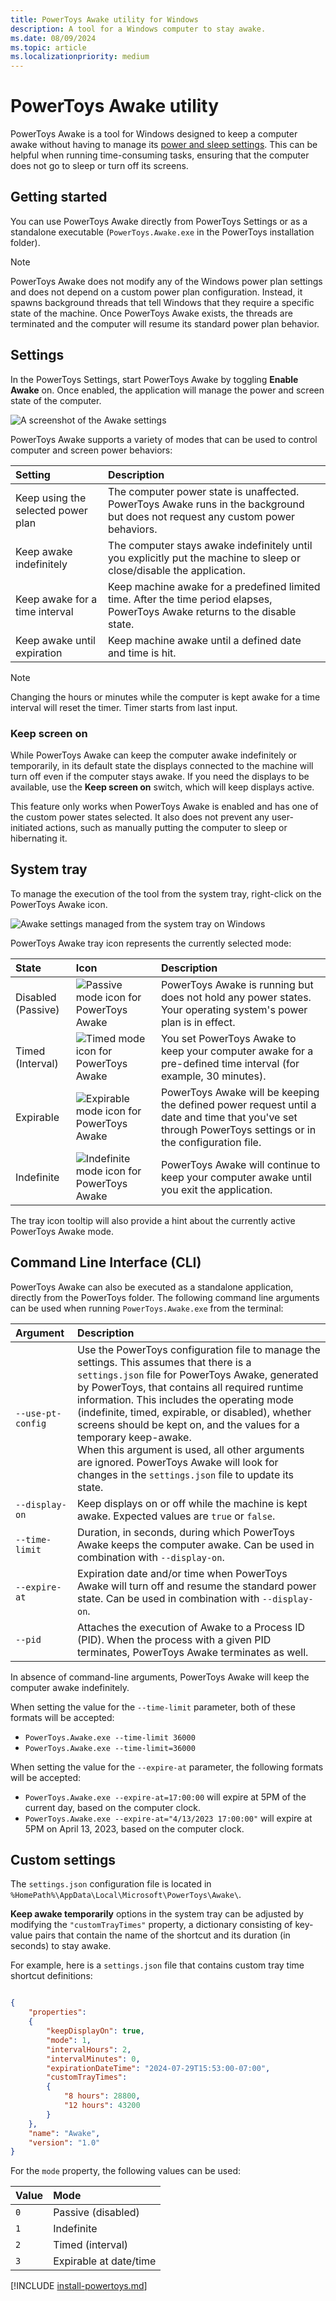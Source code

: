 ```yaml
---
title: PowerToys Awake utility for Windows
description: A tool for a Windows computer to stay awake.
ms.date: 08/09/2024
ms.topic: article
ms.localizationpriority: medium
---
```


# PowerToys Awake utility

PowerToys Awake is a tool for Windows designed to keep a computer awake without having to manage its [power and sleep settings](https://support.microsoft.com/windows/how-to-adjust-power-and-sleep-settings-26f623b5-4fcc-4194-863d-b824e5ea7679). This can be helpful when running time-consuming tasks, ensuring that the computer does not go to sleep or turn off its screens.

## Getting started

You can use PowerToys Awake directly from PowerToys Settings or as a standalone executable (`PowerToys.Awake.exe` in the PowerToys installation folder).

> [!NOTE]
> PowerToys Awake does not modify any of the Windows power plan settings and does not depend on a custom power plan configuration. Instead, it spawns background threads that tell Windows that they require a specific state of the machine. Once PowerToys Awake exists, the threads are terminated and the computer will resume its standard power plan behavior.

## Settings

In the PowerToys Settings, start PowerToys Awake by toggling **Enable Awake** on. Once enabled, the application will manage the power and screen state of the computer.

![A screenshot of the Awake settings](../images/powertoys-awake/pt-awake-settings-menu.png)

PowerToys Awake supports a variety of modes that can be used to control computer and screen power behaviors:

| Setting                            | Description |
| :--------------------------------- | :-- |
| Keep using the selected power plan | The computer power state is unaffected. PowerToys Awake runs in the background but does not request any custom power behaviors. |
| Keep awake indefinitely            | The computer stays awake indefinitely until you explicitly put the machine to sleep or close/disable the application. |
| Keep awake for a time interval     | Keep machine awake for a predefined limited time. After the time period elapses, PowerToys Awake returns to the disable state. |
| Keep awake until expiration        | Keep machine awake until a defined date and time is hit. |

> [!NOTE]
> Changing the hours or minutes while the computer is kept awake for a time interval will reset the timer. Timer starts from last input.

### Keep screen on

While PowerToys Awake can keep the computer awake indefinitely or temporarily, in its default state the displays connected to the machine will turn off even if the computer stays awake. If you need the displays to be available, use the **Keep screen on** switch, which will keep displays active.

This feature only works when PowerToys Awake is enabled and has one of the custom power states selected. It also does not prevent any user-initiated actions, such as manually putting the computer to sleep or hibernating it.

## System tray

To manage the execution of the tool from the system tray, right-click on the PowerToys Awake icon.

![Awake settings managed from the system tray on Windows](../images/powertoys-awake/icon-change-selection.gif)

PowerToys Awake tray icon represents the currently selected mode:

| State | Icon | Description |
|:------|:-----|:------------|
| Disabled (Passive) | ![Passive mode icon for PowerToys Awake](../images/powertoys-awake/passive.png)       | PowerToys Awake is running but does not hold any power states. Your operating system's power plan is in effect. |
| Timed (Interval)   | ![Timed mode icon for PowerToys Awake](../images/powertoys-awake/timed.png)           | You set PowerToys Awake to keep your computer awake for a pre-defined time interval (for example, 30 minutes). |
| Expirable          | ![Expirable mode icon for PowerToys Awake](../images/powertoys-awakeexpirable.png)    | PowerToys Awake will be keeping the defined power request until a date and time that you've set through PowerToys settings or in the configuration file. |
| Indefinite         | ![Indefinite mode icon for PowerToys Awake](../images/powertoys-awake/indefinite.png) | PowerToys Awake will continue to keep your computer awake until you exit the application. |

The tray icon tooltip will also provide a hint about the currently active PowerToys Awake mode.

## Command Line Interface (CLI)

PowerToys Awake can also be executed as a standalone application, directly from the PowerToys folder. The following command line arguments can be used when running `PowerToys.Awake.exe` from the terminal:

| Argument          | Description |
| :---------------- | :---------- |
| `--use-pt-config` | Use the PowerToys configuration file to manage the settings. This assumes that there is a `settings.json` file for PowerToys Awake, generated by PowerToys, that contains all required runtime information. This includes the operating mode (indefinite, timed, expirable, or disabled), whether screens should be kept on, and the values for a temporary keep-awake.<br/>When this argument is used, all other arguments are ignored. PowerToys Awake will look for changes in the `settings.json` file to update its state. |
| `--display-on`    | Keep displays on or off while the machine is kept awake. Expected values are `true` or `false`. |
| `--time-limit`    | Duration, in seconds, during which PowerToys Awake keeps the computer awake. Can be used in combination with `--display-on`. |
| `--expire-at`     | Expiration date and/or time when PowerToys Awake will turn off and resume the standard power state. Can be used in combination with `--display-on`. |
| `--pid`           | Attaches the execution of Awake to a Process ID (PID). When the process with a given PID terminates, PowerToys Awake terminates as well. |

In absence of command-line arguments, PowerToys Awake will keep the computer awake indefinitely.

When setting the value for the `--time-limit` parameter, both of these formats will be accepted:

- `PowerToys.Awake.exe --time-limit 36000`
- `PowerToys.Awake.exe --time-limit=36000`

When setting the value for the `--expire-at` parameter, the following formats will be accepted:

- `PowerToys.Awake.exe --expire-at=17:00:00` will expire at 5PM of the current day, based on the computer clock.
- `PowerToys.Awake.exe --expire-at="4/13/2023 17:00:00"` will expire at 5PM on April 13, 2023, based on the computer clock.

## Custom settings

The `settings.json` configuration file is located in `%HomePath%\AppData\Local\Microsoft\PowerToys\Awake\`.

**Keep awake temporarily** options in the system tray can be adjusted by modifying the `"customTrayTimes"` property, a dictionary consisting of key-value pairs that contain the name of the shortcut and its duration (in seconds) to stay awake.

For example, here is a `settings.json` file that contains custom tray time shortcut definitions:

```json

{
    "properties":
    {
        "keepDisplayOn": true,
        "mode": 1,
        "intervalHours": 2,
        "intervalMinutes": 0,
        "expirationDateTime": "2024-07-29T15:53:00-07:00",
        "customTrayTimes":
        {
			"8 hours": 28800,
			"12 hours": 43200
		}
    },
    "name": "Awake",
    "version": "1.0"
}
```

For the `mode` property, the following values can be used:

| Value | Mode |
|:------|:-----|
| `0`   | Passive (disabled)      |
| `1`   | Indefinite              |
| `2`   | Timed (interval)        |
| `3`   | Expirable at date/time  |

[!INCLUDE [install-powertoys.md](../includes/install-powertoys.md)]
